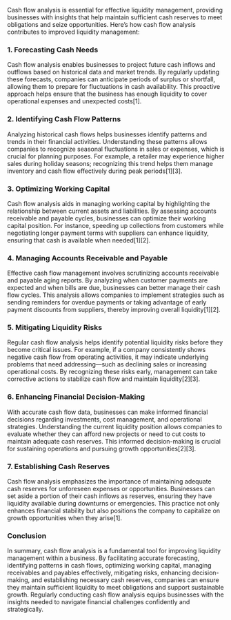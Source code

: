 Cash flow analysis is essential for effective liquidity management, providing businesses with insights that help maintain sufficient cash reserves to meet obligations and seize opportunities. Here’s how cash flow analysis contributes to improved liquidity management:

### 1. **Forecasting Cash Needs**

Cash flow analysis enables businesses to project future cash inflows and outflows based on historical data and market trends. By regularly updating these forecasts, companies can anticipate periods of surplus or shortfall, allowing them to prepare for fluctuations in cash availability. This proactive approach helps ensure that the business has enough liquidity to cover operational expenses and unexpected costs[1].

### 2. **Identifying Cash Flow Patterns**

Analyzing historical cash flows helps businesses identify patterns and trends in their financial activities. Understanding these patterns allows companies to recognize seasonal fluctuations in sales or expenses, which is crucial for planning purposes. For example, a retailer may experience higher sales during holiday seasons; recognizing this trend helps them manage inventory and cash flow effectively during peak periods[1][3].

### 3. **Optimizing Working Capital**

Cash flow analysis aids in managing working capital by highlighting the relationship between current assets and liabilities. By assessing accounts receivable and payable cycles, businesses can optimize their working capital position. For instance, speeding up collections from customers while negotiating longer payment terms with suppliers can enhance liquidity, ensuring that cash is available when needed[1][2].

### 4. **Managing Accounts Receivable and Payable**

Effective cash flow management involves scrutinizing accounts receivable and payable aging reports. By analyzing when customer payments are expected and when bills are due, businesses can better manage their cash flow cycles. This analysis allows companies to implement strategies such as sending reminders for overdue payments or taking advantage of early payment discounts from suppliers, thereby improving overall liquidity[1][2].

### 5. **Mitigating Liquidity Risks**

Regular cash flow analysis helps identify potential liquidity risks before they become critical issues. For example, if a company consistently shows negative cash flow from operating activities, it may indicate underlying problems that need addressing—such as declining sales or increasing operational costs. By recognizing these risks early, management can take corrective actions to stabilize cash flow and maintain liquidity[2][3].

### 6. **Enhancing Financial Decision-Making**

With accurate cash flow data, businesses can make informed financial decisions regarding investments, cost management, and operational strategies. Understanding the current liquidity position allows companies to evaluate whether they can afford new projects or need to cut costs to maintain adequate cash reserves. This informed decision-making is crucial for sustaining operations and pursuing growth opportunities[2][3].

### 7. **Establishing Cash Reserves**

Cash flow analysis emphasizes the importance of maintaining adequate cash reserves for unforeseen expenses or opportunities. Businesses can set aside a portion of their cash inflows as reserves, ensuring they have liquidity available during downturns or emergencies. This practice not only enhances financial stability but also positions the company to capitalize on growth opportunities when they arise[1].

### Conclusion

In summary, cash flow analysis is a fundamental tool for improving liquidity management within a business. By facilitating accurate forecasting, identifying patterns in cash flows, optimizing working capital, managing receivables and payables effectively, mitigating risks, enhancing decision-making, and establishing necessary cash reserves, companies can ensure they maintain sufficient liquidity to meet obligations and support sustainable growth. Regularly conducting cash flow analysis equips businesses with the insights needed to navigate financial challenges confidently and strategically.
